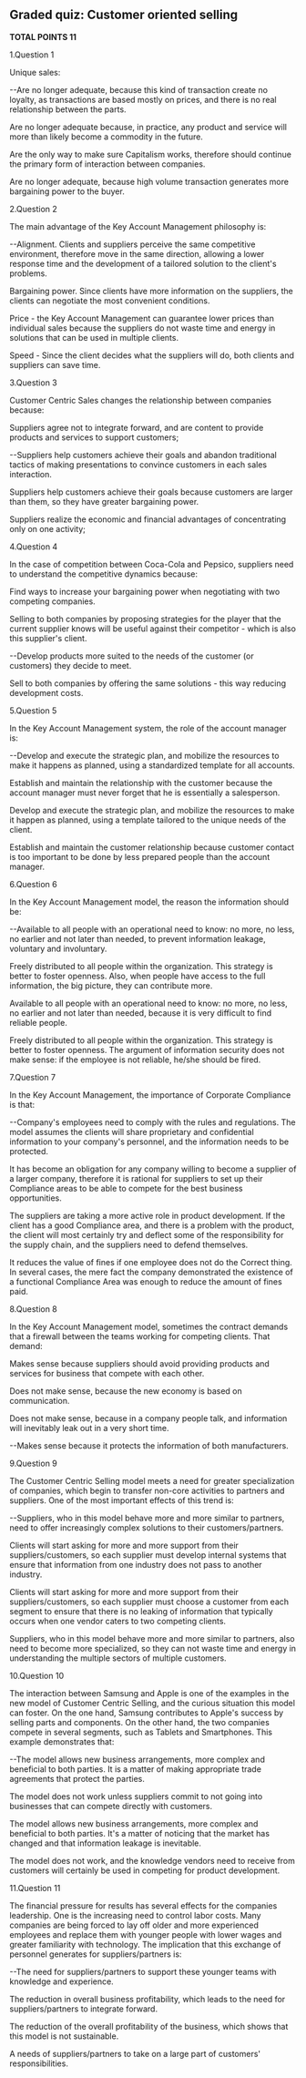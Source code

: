 ## Graded quiz: Customer oriented selling

**TOTAL POINTS 11**

1.Question 1

Unique sales:



--Are no longer adequate, because this kind of transaction create no loyalty, as transactions are based mostly on prices, and there is no real relationship between the parts.



Are no longer adequate because, in practice, any product and service will more than likely become a commodity in the future.



Are the only way to make sure Capitalism works, therefore should continue the primary form of interaction between companies.



Are no longer adequate, because high volume transaction generates more bargaining power to the buyer.



2.Question 2

The main advantage of the Key Account Management philosophy is:



--Alignment. Clients and suppliers perceive the same competitive environment, therefore move in the same direction, allowing a lower response time and the development of a tailored solution to the client's problems.



Bargaining power. Since clients have more information on the suppliers, the clients can negotiate the most convenient conditions.



Price - the Key Account Management can guarantee lower prices than individual sales because the suppliers do not waste time and energy in solutions that can be used in multiple clients.



Speed - Since the client decides what the suppliers will do, both clients and suppliers can save time.



3.Question 3

Customer Centric Sales changes the relationship between companies because:



Suppliers agree not to integrate forward, and are content to provide products and services to support customers;



--Suppliers help customers achieve their goals and abandon traditional tactics of making presentations to convince customers in each sales interaction.



Suppliers help customers achieve their goals because customers are larger than them, so they have greater bargaining power.



Suppliers realize the economic and financial advantages of concentrating only on one activity;



4.Question 4

In the case of competition between Coca-Cola and Pepsico, suppliers need to understand the competitive dynamics because:



Find ways to increase your bargaining power when negotiating with two competing companies.



Selling to both companies by proposing strategies for the player that the current supplier knows will be useful against their competitor - which is also this supplier's client.



--Develop products more suited to the needs of the customer (or customers) they decide to meet.



Sell to both companies by offering the same solutions - this way reducing development costs.



5.Question 5

In the Key Account Management system, the role of the account manager is:



--Develop and execute the strategic plan, and mobilize the resources to make it happens as planned, using a standardized template for all accounts.



Establish and maintain the relationship with the customer because the account manager must never forget that he is essentially a salesperson.



Develop and execute the strategic plan, and mobilize the resources to make it happen as planned, using a template tailored to the unique needs of the client.



Establish and maintain the customer relationship because customer contact is too important to be done by less prepared people than the account manager.



6.Question 6

In the Key Account Management model, the reason the information should be:



--Available to all people with an operational need to know: no more, no less, no earlier and not later than needed, to prevent information leakage, voluntary and involuntary.



Freely distributed to all people within the organization. This strategy is better to foster openness. Also, when people have access to the full information, the big picture, they can contribute more.



Available to all people with an operational need to know: no more, no less, no earlier and not later than needed, because it is very difficult to find reliable people.



Freely distributed to all people within the organization. This strategy is better to foster openness. The argument of information security does not make sense: if the employee is not reliable, he/she should be fired.



7.Question 7

In the Key Account Management, the importance of Corporate Compliance is that:



--Company's employees need to comply with the rules and regulations. The model assumes the clients will share proprietary and confidential information to your company's personnel, and the information needs to be protected.



It has become an obligation for any company willing to become a supplier of a larger company, therefore it is rational for suppliers to set up their Compliance areas to be able to compete for the best business opportunities.



The suppliers are taking a more active role in product development. If the client has a good Compliance area, and there is a problem with the product, the client will most certainly try and deflect some of the responsibility for the supply chain, and the suppliers need to defend themselves.



It reduces the value of fines if one employee does not do the Correct thing. In several cases, the mere fact the company demonstrated the existence of a functional Compliance Area was enough to reduce the amount of fines paid.



8.Question 8

In the Key Account Management model, sometimes the contract demands that a firewall between the teams working for competing clients. That demand:



Makes sense because suppliers should avoid providing products and services for business that compete with each other.



Does not make sense, because the new economy is based on communication.



Does not make sense, because in a company people talk, and information will inevitably leak out in a very short time.



--Makes sense because it protects the information of both manufacturers.



9.Question 9

The Customer Centric Selling model meets a need for greater specialization of companies, which begin to transfer non-core activities to partners and suppliers. One of the most important effects of this trend is:



--Suppliers, who in this model behave more and more similar to partners, need to offer increasingly complex solutions to their customers/partners.



Clients will start asking for more and more support from their suppliers/customers, so each supplier must develop internal systems that ensure that information from one industry does not pass to another industry.



Clients will start asking for more and more support from their suppliers/customers, so each supplier must choose a customer from each segment to ensure that there is no leaking of information that typically occurs when one vendor caters to two competing clients.



Suppliers, who in this model behave more and more similar to partners, also need to become more specialized, so they can not waste time and energy in understanding the multiple sectors of multiple customers.



10.Question 10

The interaction between Samsung and Apple is one of the examples in the new model of Customer Centric Selling, and the curious situation this model can foster. On the one hand, Samsung contributes to Apple's success by selling parts and components. On the other hand, the two companies compete in several segments, such as Tablets and Smartphones. This example demonstrates that:



--The model allows new business arrangements, more complex and beneficial to both parties. It is a matter of making appropriate trade agreements that protect the parties.



The model does not work unless suppliers commit to not going into businesses that can compete directly with customers.



The model allows new business arrangements, more complex and beneficial to both parties. It's a matter of noticing that the market has changed and that information leakage is inevitable.



The model does not work, and the knowledge vendors need to receive from customers will certainly be used in competing for product development.



11.Question 11

The financial pressure for results has several effects for the companies leadership. One is the increasing need to control labor costs. Many companies are being forced to lay off older and more experienced employees and replace them with younger people with lower wages and greater familiarity with technology. The implication that this exchange of personnel generates for suppliers/partners is:



--The need for suppliers/partners to support these younger teams with knowledge and experience.



The reduction in overall business profitability, which leads to the need for suppliers/partners to integrate forward.



The reduction of the overall profitability of the business, which shows that this model is not sustainable.



A needs of suppliers/partners to take on a large part of customers' responsibilities.

